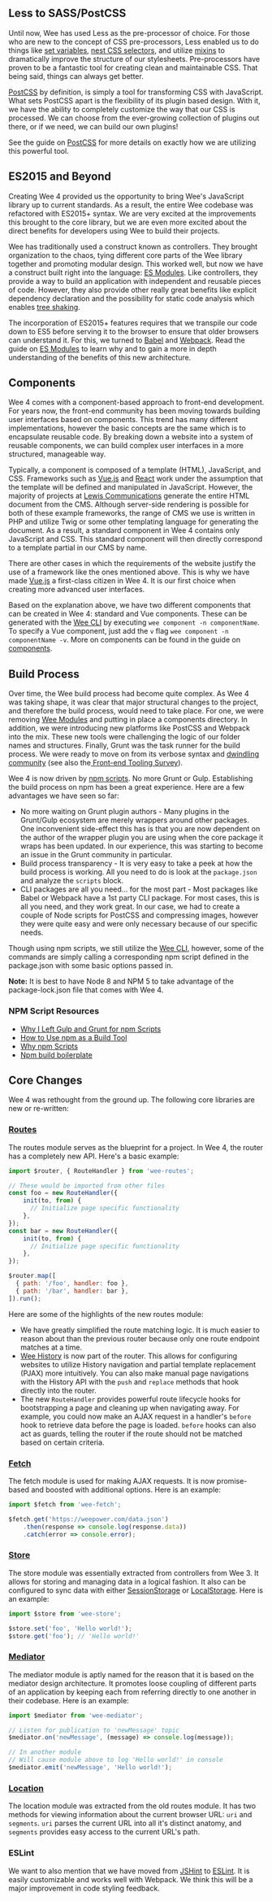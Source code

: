 [lewis-site]: https://www.lewiscommunications.com/

## Less to SASS/PostCSS
Until now, Wee has used Less as the pre-processor of choice. For those who are new to the concept of CSS pre-processors, Less enabled us to do things like [set variables](http://lesscss.org/features/#features-overview-feature-variables), [nest CSS selectors](http://lesscss.org/features/#features-overview-feature-nested-rules), and utilize [mixins](http://lesscss.org/features/#features-overview-feature-nested-rules) to dramatically improve the structure of our stylesheets. Pre-processors have proven to be a fantastic tool for creating clean and maintainable CSS. That being said, things can always get better.

[PostCSS](http://postcss.org/) by definition, is simply a tool for transforming CSS with JavaScript. What sets PostCSS apart is the flexibility of its plugin based design. With it, we have the ability to completely customize the way that our CSS is processed. We can choose from the ever-growing collection of plugins out there, or if we need, we can build our own plugins!

See the guide on [PostCSS](/guide/postcss) for more details on exactly how we are utilizing this powerful tool.

## ES2015 and Beyond
Creating Wee 4 provided us the opportunity to bring Wee's JavaScript library up to current standards. As a result, the entire Wee codebase was refactored with ES2015+ syntax. We are very excited at the improvements this brought to the core library, but we are even more excited about the direct benefits for developers using Wee to build their projects.

Wee has traditionally used a construct known as controllers. They brought organization to the chaos, tying different core parts of the Wee library together and promoting modular design. This worked well, but now we have a construct built right into the language: [ES Modules](https://hacks.mozilla.org/2015/08/es6-in-depth-modules/). Like controllers, they provide a way to build an application with independent and reusable pieces of code. However, they also provide other really great benefits like explicit dependency declaration and the possibility for static code analysis which enables [tree shaking](https://webpack.js.org/guides/tree-shaking/).

The incorporation of ES2015+ features requires that we transpile our code down to ES5 before serving it to the browser to ensure that older browsers can understand it. For this, we turned to [Babel](https://babeljs.io/) and [Webpack](https://webpack.js.org/).  Read the guide on [ES Modules](/guide/es-modules) to learn why and to gain a more in depth understanding of the benefits of this new architecture.

## Components
Wee 4 comes with a component-based approach to front-end development. For years now, the front-end community has been moving towards building user interfaces based on components. This trend has many different implementations, however the basic concepts are the same which is to encapsulate reusable code. By breaking down a website into a system of reusable components, we can build complex user interfaces in a more structured, manageable way.

Typically, a component is composed of a template (HTML), JavaScript, and CSS. Frameworks such as [Vue.js](https://vuejs.org/) and [React](https://facebook.github.io/react/) work under the assumption that the template will be defined and manipulated in JavaScript. However, the majority of projects at [Lewis Communications][lewis-site] generate the entire HTML document from the CMS. Although server-side rendering is possible for both of these example frameworks, the range of CMS we use is written in PHP and utilize Twig or some other templating language for generating the document. As a result, a standard component in Wee 4 contains only JavaScript and CSS. This standard component will then directly correspond to a template partial in our CMS by name.

There are other cases in which the requirements of the website justify the use of a framework like the ones mentioned above. This is why we have made [Vue.js](https://vuejs.org/) a first-class citizen in Wee 4. It is our first choice when creating more advanced user interfaces.

Based on the explanation above, we have two different components that can be created in Wee 4: standard and Vue components. These can be generated with the [Wee CLI](https://www.npmjs.com/package/wee-cli) by executing `wee component -n componentName`. To specify a Vue component, just add the `v` flag `wee component -n componentName -v`. More on components can be found in the guide on [components](/guide/components).

## Build Process
Over time, the Wee build process had become quite complex. As Wee 4 was taking shape, it was clear that major structural changes to the project, and therefore the build process, would need to take place. For one, we were removing [Wee Modules](/build/modules) and putting in place a components directory. In addition, we were introducing new platforms like PostCSS and Webpack into the mix. These new tools were challenging the logic of our folder names and structures. Finally, Grunt was the task runner for the build process. We were ready to move on from its verbose syntax and [dwindling community](https://www.sitepoint.com/front-end-tooling-trends-2017/) (see also the[ Front-end Tooling Survey](https://ashleynolan.co.uk/blog/frontend-tooling-survey-2016-results#js-task-runners)).

Wee 4 is now driven by [npm scripts](https://docs.npmjs.com/misc/scripts). No more Grunt or Gulp. Establishing the build process on npm has been a great experience. Here are a few advantages we have seen so far:

- No more waiting on Grunt plugin authors - Many plugins in the Grunt/Gulp ecosystem are merely wrappers around other packages. One inconvenient side-effect this has is that you are now dependent on the author of the wrapper plugin you are using when the core package it wraps has been updated. In our experience, this was starting to become an issue in the Grunt community in particular.
- Build process transparency - It is very easy to take a peek at how the build process is working. All you need to do is look at the `package.json` and analyze the `scripts` block.
- CLI packages are all you need... for the most part - Most packages like Babel or Webpack have a 1st party CLI package. For most cases, this is all you need, and they work great. In our case, we had to create a couple of Node scripts for PostCSS and compressing images, however they were quite easy and were only necessary because of our specific needs.

Though using npm scripts, we still utilize the [Wee CLI](#), however, some of the commands are simply calling a corresponding npm script defined in the package.json with some basic options passed in.

**Note:** It is best to have Node 8 and NPM 5 to take advantage of the package-lock.json file that comes with Wee 4.

### NPM Script Resources

- [Why I Left Gulp and Grunt for npm Scripts](https://medium.freecodecamp.org/why-i-left-gulp-and-grunt-for-npm-scripts-3d6853dd22b8)
- [How to Use npm as a Build Tool](https://www.keithcirkel.co.uk/how-to-use-npm-as-a-build-tool/)
- [Why npm Scripts](https://css-tricks.com/why-npm-scripts/)
- [Npm build boilerplate](https://github.com/damonbauer/npm-build-boilerplate/blob/master/package.json)

## Core Changes
Wee 4 was rethought from the ground up. The following core libraries are new or re-written:

###  [Routes](/script/routes)
The routes module serves as the blueprint for a project. In Wee 4, the router has a completely new API. Here's a basic example:

```javascript
import $router, { RouteHandler } from 'wee-routes';

// These would be imported from other files
const foo = new RouteHandler({
    init(to, from) {
      // Initialize page specific functionality
    },
});
const bar = new RouteHandler({
    init(to, from) {
      // Initialize page specific functionality
    },
});

$router.map([
  { path: '/foo', handler: foo },
  { path: '/bar', handler: bar },
]).run();
```

Here are some of the highlights of the new routes module:

- We have greatly simplified the route matching logic. It is much easier to reason about than the previous router because only one route endpoint matches at a time.
- [Wee History](/script/history) is now part of the router. This allows for configuring websites to utilize History navigation and partial template replacement (PJAX) more intuitively. You can also make manual page navigations with the History API with the `push` and `replace` methods that hook directly into the router.
- The new `RouteHandler` provides powerful route lifecycle hooks for bootstrapping a page and cleaning up when navigating away. For example, you could now make an AJAX request in a handler's `before` hook to retrieve data before the page is loaded. `before` hooks can also act as guards, telling the router if the route should not be matched based on certain criteria.

### [Fetch](/script/fetch)
The fetch module is used for making AJAX requests. It is now promise-based and boosted with additional options. Here is an example:

```javascript
import $fetch from 'wee-fetch';

$fetch.get('https://weepower.com/data.json')
    .then(response => console.log(response.data))
    .catch(error => console.error);
```

### [Store](/script/store)
The store module was essentially extracted from controllers from Wee 3. It allows for storing and managing data in a logical fashion. It also can be configured to sync data with either [SessionStorage](https://developer.mozilla.org/en-US/docs/Web/API/Window/sessionStorage) or [LocalStorage](https://developer.mozilla.org/en-US/docs/Web/API/Window/localStorage). Here is an example:

```javascript
import $store from 'wee-store';

$store.set('foo', 'Hello world!');
$store.get('foo'); // 'Hello world!'
```

### [Mediator](/script/mediator)
The mediator module is aptly named for the reason that it is based on the mediator design architecture. It promotes loose coupling of different parts of an application by keeping each from referring directly to one another in their codebase. Here is an example:

```javascript
import $mediator from 'wee-mediator';

// Listen for publication to 'newMessage' topic
$mediator.on('newMessage', (message) => console.log(message));

// In another module
// Will cause module above to log 'Hello world!' in console
$mediator.emit('newMessage', 'Hello world!');
```

### [Location](/script/location)
The location module was extracted from the old routes module. It has two methods for viewing information about the current browser URL: `uri` and `segments`. `uri` parses the current URL into all it's distinct anatomy, and `segments` provides easy access to the current URL's path.

### ESLint
We want to also mention that we have moved from [JSHint](http://jshint.com/) to [ESLint](https://eslint.org/). It is easily customizable and works well with Webpack. We think this will be a major improvement in code styling feedback.
